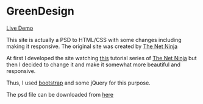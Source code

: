 # GreenDesign
[Live Demo](http://faizanakram.me/GreenDesign)

This site is actually a PSD to HTML/CSS with some changes including making it responsive.
The original site was created by [The Net Ninja](http://thenetninja.co.uk)

At first I developed the site watching [this](https://www.youtube.com/playlist?list=PL4cUxeGkcC9jjVlRiZnRnAGFSCK3Lu_i-) tutorial series of [The Net Ninja](http://thenetninja.co.uk) but then I decided to change it and make it somewhat more beautiful and responsive. 

Thus, I used [bootstrap](http://getbootstrap.com) and some jQuery for this purpose.


The psd file can be downloaded from [here](http://www.freepik.com/free-psd/green-web-template-psd_685990.htm)
